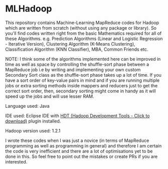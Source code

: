 # MLHadoop
This repository contains Machine-Learning MapReduce codes for Hadoop which are written from scratch (without using any package or library). So you'll find codes written right from the basic Mathematics required for all of these Algorithms.
e.g. Prediction Algorithms (Linear and Logistic Regression - Iterative Version), Clustering Algorithm (K-Means Clustering), Classification Algorithm (KNN Classifier), MBA, Common Friends etc.

NOTE: I think some of the algorithms implemented here can be improved in time as well as space by controlling the shuffle-sort phase between a MapReduce job i.e by writing and implementing your own custom Secondary Sort class as the shuffle-sort phase takes up a lot of time. If you have a sort order of key-value pairs in mind and if you are running multiple jobs or extra sorting methods inside mappers and reducers just to get the correct sort order, then, secondary sorting might come in handy as it will speed up the jobs and will use lesser RAM.

Language used: Java

IDE used: Eclipse IDE with [HDT (Hadoop Development Tools - Click to download)](https://archive.apache.org/dist/incubator/hdt/hdt-0.0.2.incubating/hdt-0.0.2.incubating-bin.tar.gz) plugin installed.

Hadoop version used: 1.2.1

I wrote these codes when I was just a novice (in terms of MapReduce programming as well as programming in general) and therefore I am certain the code is very inefficient and there are a lot of optimisations yet to be done in this. So feel free to point out the mistakes or create PRs if you are interested.
